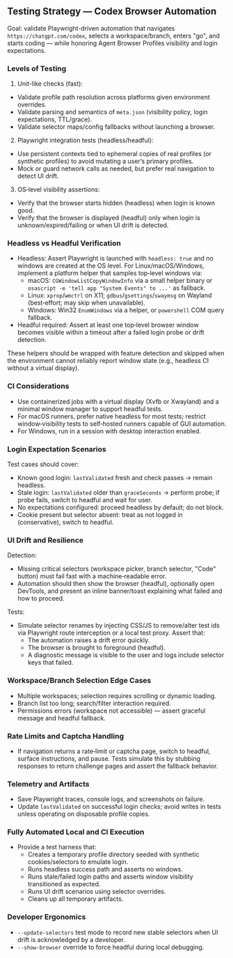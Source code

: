 ## Testing Strategy — Codex Browser Automation

Goal: validate Playwright-driven automation that navigates `https://chatgpt.com/codex`, selects a workspace/branch, enters "go", and starts coding — while honoring Agent Browser Profiles visibility and login expectations.

### Levels of Testing

1. Unit-like checks (fast):

- Validate profile path resolution across platforms given environment overrides.
- Validate parsing and semantics of `meta.json` (visibility policy, login expectations, TTL/grace).
- Validate selector maps/config fallbacks without launching a browser.

2. Playwright integration tests (headless/headful):

- Use persistent contexts tied to ephemeral copies of real profiles (or synthetic profiles) to avoid mutating a user’s primary profiles.
- Mock or guard network calls as needed, but prefer real navigation to detect UI drift.

3. OS‑level visibility assertions:

- Verify that the browser starts hidden (headless) when login is known good.
- Verify that the browser is displayed (headful) only when login is unknown/expired/failing or when UI drift is detected.

### Headless vs Headful Verification

- Headless: Assert Playwright is launched with `headless: true` and no windows are created at the OS level. For Linux/macOS/Windows, implement a platform helper that samples top‑level windows via:
  - macOS: `CGWindowListCopyWindowInfo` via a small helper binary or `osascript -e 'tell app "System Events" to ...'` as fallback.
  - Linux: `xprop`/`wmctrl` on X11; `gdbus`/`gsettings`/`swaymsg` on Wayland (best‑effort; may skip when unavailable).
  - Windows: Win32 `EnumWindows` via a helper, or `powershell` COM query fallback.
- Headful required: Assert at least one top‑level browser window becomes visible within a timeout after a failed login probe or drift detection.

These helpers should be wrapped with feature detection and skipped when the environment cannot reliably report window state (e.g., headless CI without a virtual display).

### CI Considerations

- Use containerized jobs with a virtual display (Xvfb or Xwayland) and a minimal window manager to support headful tests.
- For macOS runners, prefer native headless for most tests; restrict window‑visibility tests to self‑hosted runners capable of GUI automation.
- For Windows, run in a session with desktop interaction enabled.

### Login Expectation Scenarios

Test cases should cover:

- Known good login: `lastValidated` fresh and check passes → remain headless.
- Stale login: `lastValidated` older than `graceSeconds` → perform probe; if probe fails, switch to headful and wait for user.
- No expectations configured: proceed headless by default; do not block.
- Cookie present but selector absent: treat as not logged in (conservative), switch to headful.

### UI Drift and Resilience

Detection:

- Missing critical selectors (workspace picker, branch selector, "Code" button) must fail fast with a machine‑readable error.
- Automation should then show the browser (headful), optionally open DevTools, and present an inline banner/toast explaining what failed and how to proceed.

Tests:

- Simulate selector renames by injecting CSS/JS to remove/alter test ids via Playwright route interception or a local test proxy. Assert that:
  - The automation raises a drift error quickly.
  - The browser is brought to foreground (headful).
  - A diagnostic message is visible to the user and logs include selector keys that failed.

### Workspace/Branch Selection Edge Cases

- Multiple workspaces; selection requires scrolling or dynamic loading.
- Branch list too long; search/filter interaction required.
- Permissions errors (workspace not accessible) — assert graceful message and headful fallback.

### Rate Limits and Captcha Handling

- If navigation returns a rate‑limit or captcha page, switch to headful, surface instructions, and pause. Tests simulate this by stubbing responses to return challenge pages and assert the fallback behavior.

### Telemetry and Artifacts

- Save Playwright traces, console logs, and screenshots on failure.
- Update `lastValidated` on successful login checks; avoid writes in tests unless operating on disposable profile copies.

### Fully Automated Local and CI Execution

- Provide a test harness that:
  - Creates a temporary profile directory seeded with synthetic cookies/selectors to emulate login.
  - Runs headless success path and asserts no windows.
  - Runs stale/failed login paths and asserts window visibility transitioned as expected.
  - Runs UI drift scenarios using selector overrides.
  - Cleans up all temporary artifacts.

### Developer Ergonomics

- `--update-selectors` test mode to record new stable selectors when UI drift is acknowledged by a developer.
- `--show-browser` override to force headful during local debugging.
